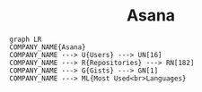 <h1 align="center">Asana</h1>

```mermaid
graph LR
COMPANY_NAME{Asana}
COMPANY_NAME ---> U{Users} ---> UN[16]
COMPANY_NAME ---> R{Repositories} ---> RN[182]
COMPANY_NAME ---> G{Gists} ---> GN[1]
COMPANY_NAME ---> ML{Most Used<br>Languages}
```
